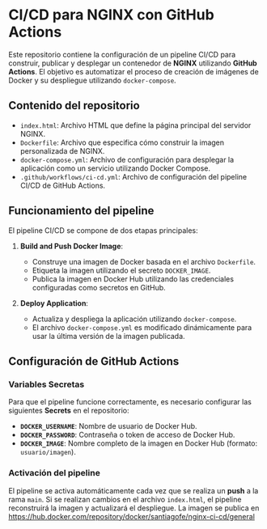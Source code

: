 # CI/CD para NGINX con GitHub Actions

Este repositorio contiene la configuración de un pipeline CI/CD para construir, publicar y desplegar un contenedor de **NGINX** utilizando **GitHub Actions**. El objetivo es automatizar el proceso de creación de imágenes de Docker y su despliegue utilizando `docker-compose`.

## Contenido del repositorio

- `index.html`: Archivo HTML que define la página principal del servidor NGINX.
- `Dockerfile`: Archivo que especifica cómo construir la imagen personalizada de NGINX.
- `docker-compose.yml`: Archivo de configuración para desplegar la aplicación como un servicio utilizando Docker Compose.
- `.github/workflows/ci-cd.yml`: Archivo de configuración del pipeline CI/CD de GitHub Actions.

## Funcionamiento del pipeline

El pipeline CI/CD se compone de dos etapas principales:

1. **Build and Push Docker Image**:
   - Construye una imagen de Docker basada en el archivo `Dockerfile`.
   - Etiqueta la imagen utilizando el secreto `DOCKER_IMAGE`.
   - Publica la imagen en Docker Hub utilizando las credenciales configuradas como secretos en GitHub.

2. **Deploy Application**:
   - Actualiza y despliega la aplicación utilizando `docker-compose`.
   - El archivo `docker-compose.yml` es modificado dinámicamente para usar la última versión de la imagen publicada.

## Configuración de GitHub Actions

### Variables Secretas

Para que el pipeline funcione correctamente, es necesario configurar las siguientes **Secrets** en el repositorio:

- **`DOCKER_USERNAME`**: Nombre de usuario de Docker Hub.
- **`DOCKER_PASSWORD`**: Contraseña o token de acceso de Docker Hub.
- **`DOCKER_IMAGE`**: Nombre completo de la imagen en Docker Hub (formato: `usuario/imagen`).

### Activación del pipeline

El pipeline se activa automáticamente cada vez que se realiza un **push** a la rama `main`. Si se realizan cambios en el archivo `index.html`, el pipeline reconstruirá la imagen y actualizará el despliegue.
La imagen se publica en https://hub.docker.com/repository/docker/santiagofe/nginx-ci-cd/general